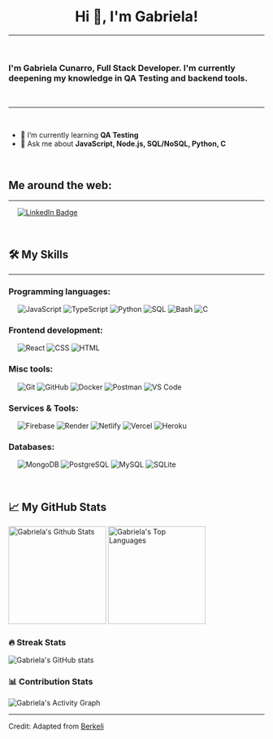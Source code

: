 <h1 align="center">Hi 👋, I'm Gabriela!</h1>

-------------------
&emsp;
<h3 align="left">I'm Gabriela Cunarro, Full Stack Developer. I'm currently deepening my knowledge in QA Testing and backend tools.</h3>
&emsp;

-------------------
&emsp;

- 🌱 I’m currently learning **QA Testing**
- 💬 Ask me about **JavaScript, Node.js, SQL/NoSQL, Python, C**

&emsp;

## Me around the web:
-------------------

&emsp;
<a href="https://www.linkedin.com/in/gabriela-cu%C3%B1arro-776548273/">
    <img src="https://img.shields.io/badge/-gabriela-blue?style=flat-square&logo=Linkedin&logoColor=white" alt="LinkedIn Badge"/>
</a>

&emsp;

## 🛠️ My Skills
-------------------
### Programming languages:
&emsp;
![JavaScript](https://img.shields.io/badge/-JavaScript-000?&logo=JavaScript)
![TypeScript](https://img.shields.io/badge/-TypeScript-000?&logo=TypeScript&logoColor=007ACC)
![Python](https://img.shields.io/badge/-Python-000?&logo=Python)
![SQL](https://img.shields.io/badge/-SQL-000?&logo=MySQL)
![Bash](https://img.shields.io/badge/-Bash-000?&logo=GNU-Bash)
![C](https://img.shields.io/badge/-C-000?&logo=C)

### Frontend development:
&emsp;
![React](https://img.shields.io/badge/-React-000?&logo=React)
![CSS](https://img.shields.io/badge/-CSS-000?&logo=CSS3)
![HTML](https://img.shields.io/badge/-HTML-000?&logo=HTML5)

### Misc tools:
&emsp;
![Git](https://img.shields.io/badge/-Git-000?&logo=Git)
![GitHub](https://img.shields.io/badge/-GitHub-000?&logo=GitHub)
![Docker](https://img.shields.io/badge/-Docker-000?&logo=Docker)
![Postman](https://img.shields.io/badge/-Postman-000?&logo=Postman)
![VS Code](https://img.shields.io/badge/-VS%20Code-000?&logo=Visual-Studio-Code)

### Services & Tools:
&emsp;
![Firebase](https://img.shields.io/badge/-Firebase-000?&logo=Firebase)
![Render](https://img.shields.io/badge/-Render-000?&logo=Render)
![Netlify](https://img.shields.io/badge/-Netlify-000?&logo=Netlify)
![Vercel](https://img.shields.io/badge/-Vercel-000?&logo=Vercel)
![Heroku](https://img.shields.io/badge/-Heroku-000?&logo=Heroku)

### Databases:
&emsp;
![MongoDB](https://img.shields.io/badge/-MongoDB-000?&logo=MongoDB)
![PostgreSQL](https://img.shields.io/badge/-PostgreSQL-000?&logo=PostgreSQL)
![MySQL](https://img.shields.io/badge/-MySQL-000?&logo=MySQL)
![SQLite](https://img.shields.io/badge/-SQLite-000?&logo=SQLite)

&emsp;

## 📈 My GitHub Stats

<img alt="Gabriela's Github Stats" src="https://github-readme-stats.vercel.app/api/?username=gabrielacunarro&show_icons=true&include_all_commits=true&count_private=true&theme=react&hide_border=true&bg_color=1F222E&title_color=F85D7F&icon_color=F8D866" height="192px"/>
<img alt="Gabriela's Top Languages" src="https://github-readme-stats.vercel.app/api/top-langs/?username=gabrielacunarro&langs_count=8&layout=compact&theme=react&hide_border=true&bg_color=1F222E&title_color=F85D7F&icon_color=F8D866" height="192px"/>

### 🔥 Streak Stats

![Gabriela's GitHub stats](https://github-readme-streak-stats.herokuapp.com/?user=gabrielacunarro&theme=tokyonight)

### 📊 Contribution Stats

<img alt="Gabriela's Activity Graph" src="https://github-readme-activity-graph.cyclic.app/graph/?username=gabrielacunarro&bg_color=1F222E&color=F8D866&line=F85D7F&point=FFFFFF&hide_border=true" />

------
Credit: Adapted from [Berkeli](https://github.com/Berkeli)
